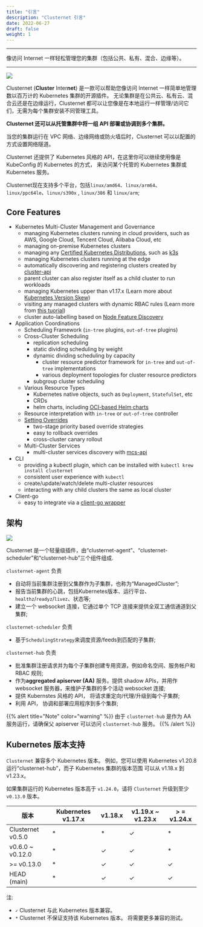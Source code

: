 ```yaml
---
title: "引言"
description: "Clusternet 引言"
date: 2022-06-27
draft: false
weight: 1
---
```


----

像访问 Internet 一样轻松管理您的集群（包括公共、私有、混合、边缘等）。

----

![](/images/clusternet-in-a-nutshell.png)

Clusternet (**Cluster** Inter**net**) 是一款可以帮助您像访问 Internet 一样简单地管理数以百万计的 Kubernetes 集群的开源插件。
无论集群是在公共云、私有云、混合云还是在边缘运行，Clusternet 都可以让您像是在本地运行一样管理/访问它们，无需为每个集群安装不同管理工具。

**Clusternet 还可以从托管集群中将一组 API 部署或协调到多个集群。**

当您的集群运行在 VPC 网络、边缘网络或防火墙后时，Clusternet 可以以配置的方式设置网络隧道。

Clusternet 还提供了 Kubernetes 风格的 API，在这里你可以继续使用像是 KubeConfig 的 Kubernetes 的方式， 来访问某个托管的 Kubernetes 集群或 Kubernetes 服务。

Clusternet现在支持多个平台，包括`linux/amd64`、`linux/arm64`、`linux/ppc64le`、`linux/s390x`
, `linux/386` 和 `linux/arm`;

## Core Features

- Kubernetes Multi-Cluster Management and Governance
  - managing Kubernetes clusters running in cloud providers, such as AWS, Google Cloud, Tencent Cloud, Alibaba Cloud,
    etc
  - managing on-premise Kubernetes clusters
  - managing any [Certified Kubernetes Distributions](https://www.cncf.io/certification/software-conformance/), such
    as [k3s](https://github.com/k3s-io/k3s)
  - managing Kubernetes clusters running at the edge
  - automatically discovering and registering clusters created by [cluster-api](https://github.com/kubernetes-sigs/cluster-api)
  - parent cluster can also register itself as a child cluster to run workloads
  - managing Kubernetes upper than v1.17.x (Learn more
    about [Kubernetes Version Skew](/docs/introduction/#kubernetes-version-skew))
  - visiting any managed clusters with dynamic RBAC rules (Learn more
    from [this tuorial](/docs/tutorials/cluster-management/visiting-child-clusters-with-rbac/))
  - cluster auto-labelling based on [Node Feature Discovery](https://github.com/kubernetes-sigs/node-feature-discovery)
- Application Coordinations
  - Scheduling Framework (`in-tree` plugins, `out-of-tree` plugins)
  - Cross-Cluster Scheduling
    - replication scheduling
    - static dividing scheduling by weight
    - dynamic dividing scheduling by capacity
      - cluster resource predictor framework for `in-tree` and `out-of-tree` implementations
      - various deployment topologies for cluster resource predictors
    - subgroup cluster scheduling
  - Various Resource Types
    - Kubernetes native objects, such as `Deployment`, `StatefulSet`, etc
    - CRDs
    - helm charts, including [OCI-based Helm charts](https://helm.sh/docs/topics/registries/)
  - Resource interpretation with `in-tree` or `out-of-tree` controller
  - [Setting Overrides](/docs/tutorials/multi-cluster-apps/setting-overrides/)
    - two-stage priority based override strategies
    - easy to rollback overrides
    - cross-cluster canary rollout
  - Multi-Cluster Services
    - multi-cluster services discovery with [mcs-api](https://github.com/kubernetes-sigs/mcs-api)
- CLI
  - providing a kubectl plugin, which can be installed with `kubectl krew install clusternet`
  - consistent user experience with `kubectl`
  - create/update/watch/delete multi-cluster resources
  - interacting with any child clusters the same as local cluster
- Client-go
  - easy to integrate via
    a [client-go wrapper](https://github.com/clusternet/clusternet/blob/main/examples/clientgo/READEME.md)

## 架构

![](/images/clusternet-arch.png)

Clusternet 是一个轻量级插件，由“clusternet-agent”、“clusternet-scheduler”和“clusternet-hub”三个组件组成.

`clusternet-agent` 负责

- 自动将当前集群注册到父集群作为子集群，也称为“ManagedCluster”;
- 报告当前集群的心跳，包括Kubernetes版本、运行平台、`healthz`/`readyz`/`livez`、状态等;
- 建立一个 websocket 连接，它通过单个 TCP 连接来提供全双工通信通道到父集群;

`clusternet-scheduler` 负责

- 基于`SchedulingStrategy`来调度资源/feeds到匹配的子集群;

`clusternet-hub` 负责

- 批准集群注册请求并为每个子集群创建专用资源，例如命名空间、服务帐户和 RBAC 规则;
- 作为**aggregated apiserver (AA)** 服务。提供 shadow APIs，并用作 websocket 服务器，来维护子集群的多个活动 websocket 连接;
- 提供 Kubernstes 风格的 API， 将请求重定向/代理/升级到每个子集群;
- 利用 API， 协调和部署应用程序到多个集群;

{{% alert title="Note" color="warning" %}}
由于 `clusternet-hub` 是作为 AA 服务运行，请确保父 apiserver 可以访问 `clusternet-hub` 服务。
{{% /alert %}}

## Kubernetes 版本支持

`Clusternet` 兼容多个 Kubernetes 版本。 例如，您可以使用 Kubernetes v1.20.8 运行“clusternet-hub”，而子 Kubernetes 集群的版本范围
可以从 v1.18.x 到 v1.23.x。

如果集群运行的 Kubernetes 版本高于 `v1.24.0`，请将 `Clusternet` 升级到至少 `v0.13.0` 版本。

| 版本              | Kubernetes v1.17.x | v1.18.x | v1.19.x ~ v1.23.x | > = v1.24.x |
|-------------------| ------------------ | ------- | ----------------- | ----------- |
| Clusternet v0.5.0 | \*                 | \*      | ✓                 | \*          |
| v0.6.0 ~ v0.12.0  | \*                 | ✓       | ✓                 | \*          |
| >= v0.13.0        | \*                 | ✓       | ✓                 | ✓           |
| HEAD (main)       | \*                 | ✓       | ✓                 | ✓           |

注:

* `✓` Clusternet 与此 Kubernetes 版本兼容。
* `*` Clusternet 不保证支持该 Kubernetes 版本。 将需要更多兼容的测试。
